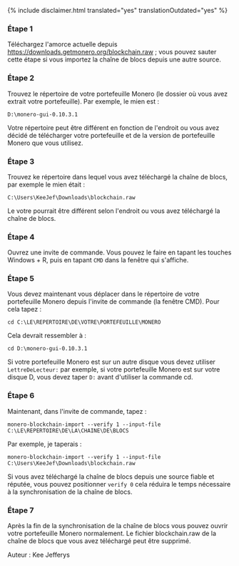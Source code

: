 {% include disclaimer.html translated="yes" translationOutdated="yes" %}

### Étape 1

Téléchargez l'amorce actuelle depuis https://downloads.getmonero.org/blockchain.raw ; vous pouvez sauter cette étape si vous importez la chaîne de blocs depuis une autre source.

### Étape 2

Trouvez le répertoire de votre portefeuille Monero (le dossier où vous avez extrait votre portefeuille). Par exemple, le mien est :

`D:\monero-gui-0.10.3.1`

Votre répertoire peut être différent en fonction de l'endroit ou vous avez décidé de télécharger votre portefeuille et de la version de portefeuille Monero que vous utilisez.

### Étape 3

Trouvez ke répertoire dans lequel vous avez téléchargé la chaîne de blocs, par exemple le mien était :

`C:\Users\KeeJef\Downloads\blockchain.raw`

Le votre pourrait être différent selon l'endroit ou vous avez téléchargé la chaîne de blocs.

### Étape 4

Ouvrez une invite de commande. Vous pouvez le faire en tapant les touches Windows + R, puis en tapant `CMD` dans la fenêtre qui s'affiche.

### Étape 5

Vous devez maintenant vous déplacer dans le répertoire de votre portefeuille Monero depuis l'invite de commande (la fenêtre CMD). Pour cela tapez :

`cd C:\LE\REPERTOIRE\DE\VOTRE\PORTEFEUILLE\MONERO`

Cela devrait ressembler à :

`cd D:\monero-gui-0.10.3.1`

Si votre portefeuille Monero est sur un autre disque vous devez utiliser `LettreDeLecteur:` par exemple, si votre portefeuille Monero est sur votre disque D, vous devez taper `D:` avant d'utiliser la commande cd.

### Étape 6

Maintenant, dans l'invite de commande, tapez :

`monero-blockchain-import --verify 1 --input-file C:\LE\REPERTOIRE\DE\LA\CHAINE\DE\BLOCS`

Par exemple, je taperais :

`monero-blockchain-import --verify 1 --input-file C:\Users\KeeJef\Downloads\blockchain.raw`

Si vous avez téléchargé la chaîne de blocs depuis une source fiable et réputée, vous pouvez positionner `verify 0` cela réduira le temps nécessaire à la synchronisation de la chaîne de blocs.

### Étape 7

Après la fin de la synchronisation de la chaîne de blocs vous pouvez ouvrir votre portefeuille Monero normalement. Le fichier blockchain.raw de la chaîne de blocs que vous avez téléchargé peut être supprimé.


Auteur : Kee Jefferys
